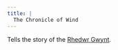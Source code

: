 ```yaml
---
title: |
  The Chronicle of Wind
---
```


Tells the story of the [Rhedwr Gwynt](/Deities/Elemental%20Primordials/Rhedwr%20Gwynt.md).
